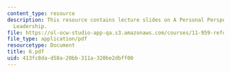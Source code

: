 ```yaml
---
content_type: resource
description: This resource contains lecture slides on A Personal Perspective on Change-Oriented
  Leadership.
file: https://ol-ocw-studio-app-qa.s3.amazonaws.com/courses/11-959-reforming-natural-resources-governance-failings-of-scientific-rationalism-and-alternatives-for-building-common-ground-january-iap-2007/413fc8dad58a20bb311a320be2dbff00_6.pdf
file_type: application/pdf
resourcetype: Document
title: 6.pdf
uid: 413fc8da-d58a-20bb-311a-320be2dbff00
---
```

